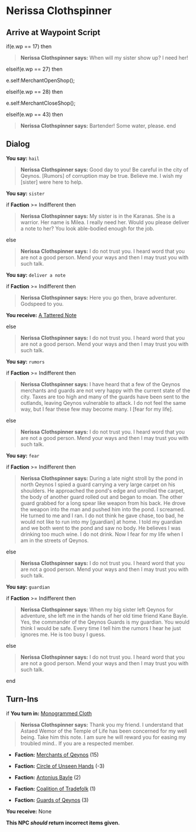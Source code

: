 # Nerissa Clothspinner
## Arrive at Waypoint Script

if(e.wp == 17) then


>**Nerissa Clothspinner says:** When will my sister show up? I need her!

elseif(e.wp == 27) then


e.self:MerchantOpenShop();

elseif(e.wp == 28) then


e.self:MerchantCloseShop();

elseif(e.wp == 43) then


>**Nerissa Clothspinner says:** Bartender! Some water, please.
end

## Dialog

**You say:** `hail`



>**Nerissa Clothspinner says:** Good day to you! Be careful in the city of Qeynos. [Rumors] of corruption may be true. Believe me. I wish my [sister] were here to help.

**You say:** `sister`



if **Faction** >= Indifferent then



>**Nerissa Clothspinner says:** My sister is in the Karanas. She is a warrior. Her name is Milea. I really need her. Would you please deliver a note to her? You look able-bodied enough for the job.


else



>**Nerissa Clothspinner says:** I do not trust you. I heard word that you are not a good person. Mend your ways and then I may trust you with such talk.




**You say:** `deliver a note`



if **Faction** >= Indifferent then



>**Nerissa Clothspinner says:** Here you go then, brave adventurer. Godspeed to you.



**You receive:**  [A Tattered Note](/item/18801)


else



>**Nerissa Clothspinner says:** I do not trust you. I heard word that you are not a good person. Mend your ways and then I may trust you with such talk.




**You say:** `rumors`



if **Faction** >= Indifferent then



>**Nerissa Clothspinner says:** I have heard that a few of the Qeynos merchants and guards are not very happy with the current state of the city. Taxes are too high and many of the guards have been sent to the outlands, leaving Qeynos vulnerable to attack. I do not feel the same way, but I fear these few may become many. I [fear for my life].


else



>**Nerissa Clothspinner says:** I do not trust you. I heard word that you are not a good person. Mend your ways and then I may trust you with such talk.




**You say:** `fear`



if **Faction** >= Indifferent then



>**Nerissa Clothspinner says:** During a late night stroll by the pond in north Qeynos I spied a guard carrying a very large carpet on his shoulders. He approached the pond's edge and unrolled the carpet, the body of another guard rolled out and began to moan. The other guard grabbed for a long spear like weapon from his back. He drove the weapon into the man and pushed him into the pond. I screamed. He turned to me and I ran. I do not think he gave chase, too bad, he would not like to run into my [guardian] at home. I told my guardian and we both went to the pond and saw no body. He believes I was drinking too much wine. I do not drink. Now I fear for my life when I am in the streets of Qeynos.


else



>**Nerissa Clothspinner says:** I do not trust you. I heard word that you are not a good person. Mend your ways and then I may trust you with such talk.




**You say:** `guardian`



if **Faction** >= Indifferent then



>**Nerissa Clothspinner says:** When my big sister left Qeynos for adventure, she left me in the hands of her old time friend Kane Bayle. Yes, the commander of the Qeynos Guards is my guardian. You would think I would be safe. Every time I tell him the rumors I hear he just ignores me. He is too busy I guess.


else



>**Nerissa Clothspinner says:** I do not trust you. I heard word that you are not a good person. Mend your ways and then I may trust you with such talk.



end

## Turn-Ins





if **You turn in:** [Monogrammed Cloth](/item/13302)


>**Nerissa Clothspinner says:** Thank you my friend. I understand that Astaed Wemor of the Temple of Life has been concerned for my well being. Take him this note. I am sure he will reward you for easing my troubled mind.. If you are a respected member.


* __Faction:__ [Merchants of Qeynos](/faction/291) (15)


* __Faction:__ [Circle of Unseen Hands](/faction/223) (-3)


* __Faction:__ [Antonius Bayle](/faction/219) (2)


* __Faction:__ [Coalition of Tradefolk](/faction/229) (1)


* __Faction:__ [Guards of Qeynos](/faction/262) (3)


 **You receive:** None 

**This NPC *should* return incorrect items given.**
